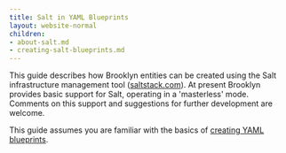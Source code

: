 ```yaml
---
title: Salt in YAML Blueprints
layout: website-normal
children:
- about-salt.md
- creating-salt-blueprints.md
---
```


This guide describes how Brooklyn entities can be created using the Salt infrastructure management tool
 ([saltstack.com](https://saltstack.com/)).
At present Brooklyn provides basic support for Salt, operating in a 'masterless' mode. 
Comments on this support and suggestions for further development are welcome.

This guide assumes you are familiar with the basics of [creating YAML blueprints](../).



